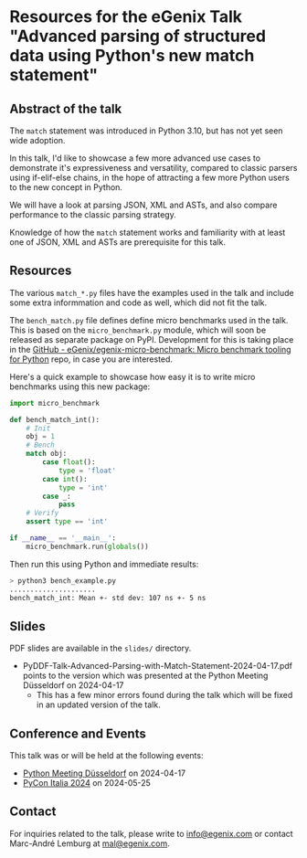 
# Resources for the eGenix Talk "Advanced parsing of structured data using Python's new match statement"

## Abstract of the talk

The `match` statement was introduced in Python 3.10, but has not yet seen wide adoption.

In this talk, I'd like to showcase a few more advanced use cases to demonstrate it's expressiveness and versatility, compared to classic parsers using if-elif-else chains, in the hope of attracting a few more Python users to the new concept in Python.

We will have a look at parsing JSON, XML and ASTs, and also compare performance to the classic parsing strategy.

Knowledge of how the `match` statement works and familiarity with at least one of JSON, XML and ASTs are prerequisite for this talk.

## Resources

The various `match_*.py` files have the examples used in the talk and include some extra informmation and code as well, which did not fit the talk.

The `bench_match.py` file defines define micro benchmarks used in the talk. This is based on the `micro_benchmark.py` module, which will soon be released as separate package on PyPI. Development for this is taking place in the [GitHub - eGenix/egenix-micro-benchmark: Micro benchmark tooling for Python](https://github.com/eGenix/egenix-micro-benchmark) repo, in case you are interested.

Here's a quick example to showcase how easy it is to write micro benchmarks using this new package:

```python
import micro_benchmark

def bench_match_int():
    # Init
    obj = 1
    # Bench
    match obj:
        case float():
            type = 'float'
        case int():
            type = 'int'
        case _:
            pass
    # Verify
    assert type == 'int'

if __name__ == '__main__':
    micro_benchmark.run(globals())
```

Then run this using Python and immediate results:

```bash
> python3 bench_example.py
.....................
bench_match_int: Mean +- std dev: 107 ns +- 5 ns
```

## Slides

PDF slides are available in the `slides/` directory.

- PyDDF-Talk-Advanced-Parsing-with-Match-Statement-2024-04-17.pdf points to the version which was presented at the Python Meeting Düsseldorf on 2024-04-17
  - This has a few minor errors found during the talk which will be fixed in an updated version of the talk.

## Conference and Events

This talk was or will be held at the following events:
- [Python Meeting Düsseldorf](https://pyddf.de/) on 2024-04-17
- [PyCon Italia 2024](https://2024.pycon.it/en/event/advanced-parsing-of-structured-data-using-pythons-new-match-statement) on 2024-05-25

## Contact

For inquiries related to the talk, please write to info@egenix.com or contact Marc-André Lemburg at mal@egenix.com.
